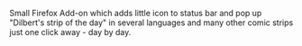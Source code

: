 Small Firefox Add-on which adds little icon to status bar and pop up "Dilbert's strip of the day" in several languages and many other comic strips just one click away - day by day.